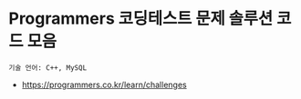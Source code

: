 # Programmers 코딩테스트 문제 솔루션 코드 모음
    기술 언어: C++, MySQL
* https://programmers.co.kr/learn/challenges
